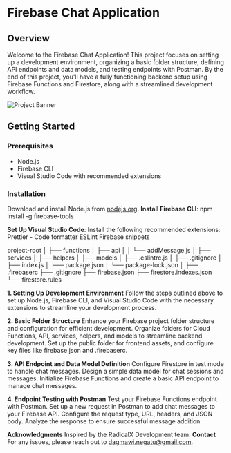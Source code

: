 # Firebase Chat Application

## Overview
Welcome to the Firebase Chat Application! This project focuses on setting up a development environment, organizing a basic folder structure, defining API endpoints and data models, and testing endpoints with Postman.
By the end of this project, you'll have a fully functioning backend setup using Firebase Functions and Firestore, along with a streamlined development workflow.

![Project Banner](https://firebasestorage.googleapis.com/v0/b/radicalx-development.appspot.com/o/Quests%2FIntroToGenAI%2FVolume.png?alt=media&token=8562b237-27c3-4c1f-88c6-f4ccaff6cbc0)

## Getting Started

### Prerequisites
- Node.js
- Firebase CLI
- Visual Studio Code with recommended extensions

### Installation
  
   Download and install Node.js from [nodejs.org](https://nodejs.org/).
**Install Firebase CLI**: 
   npm install -g firebase-tools
   
**Set Up Visual Studio Code**:
Install the following recommended extensions:
Prettier - Code formatter
ESLint
Firebase snippets

project-root
│
├── functions
│   ├── api
│   │   └── addMessage.js
│   ├── services
│   ├── helpers
│   ├── models
│   ├── .eslintrc.js
│   ├── .gitignore
│   ├── index.js
│   ├── package.json
│   └── package-lock.json
│
├── .firebaserc
├── .gitignore
├── firebase.json
├── firestore.indexes.json
└── firestore.rules


**1. Setting Up Development Environment**
Follow the steps outlined above to set up Node.js, Firebase CLI, and Visual Studio Code with the necessary extensions to streamline your development process.

**2. Basic Folder Structure**
Enhance your Firebase project folder structure and configuration for efficient development. Organize folders for Cloud Functions, API, services, helpers, and models to streamline backend development. Set up the public folder for frontend assets, and configure key files like firebase.json and .firebaserc.

**3. API Endpoint and Data Model Definition**
Configure Firestore in test mode to handle chat messages. Design a simple data model for chat sessions and messages. Initialize Firebase Functions and create a basic API endpoint to manage chat messages.


**4. Endpoint Testing with Postman**
Test your Firebase Functions endpoint with Postman. Set up a new request in Postman to add chat messages to your Firebase API. Configure the request type, URL, headers, and JSON body. Analyze the response to ensure successful message addition.

**Acknowledgments**
Inspired by the RadicalX Development team.
**Contact**
For any issues, please reach out to dagmawi.negatu@gmail.com.




